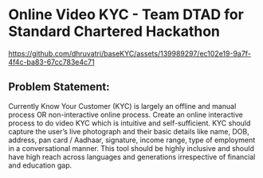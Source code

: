 # Online Video KYC - Team DTAD for Standard Chartered Hackathon


https://github.com/dhruvatri/baseKYC/assets/139989297/ec102e19-9a7f-4f4c-ba83-67cc783e4c71

## Problem Statement: 
Currently Know Your Customer (KYC) is largely an offline and manual process OR non-interactive online process. Create an online interactive process to do video KYC which is intuitive and self-sufficient. KYC should capture the user’s live photograph and their basic details like name, DOB, address, pan card / Aadhaar, signature, income range, type of employment in a conversational manner. This tool should be highly inclusive and should have high reach across languages and generations irrespective of financial and education gap. 
